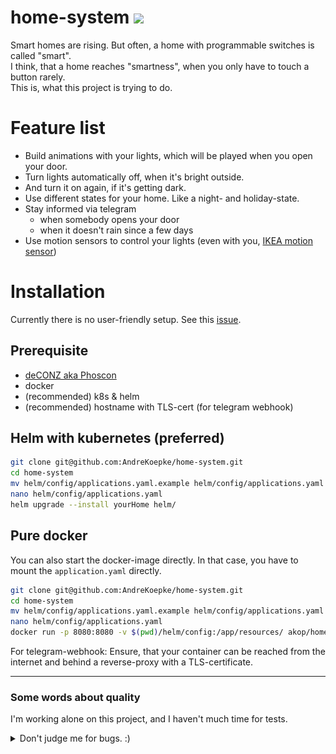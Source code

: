 # home-system [<img src="https://img.shields.io/docker/pulls/akop/home-system.svg">](https://hub.docker.com/r/akop/home-system)

Smart homes are rising. But often, a home with programmable switches is called "smart".  
I think, that a home reaches "smartness", when you only have to touch a button rarely.  
This is, what this project is trying to do.

# Feature list

* Build animations with your lights, which will be played when you open your door.
* Turn lights automatically off, when it's bright outside.
* And turn it on again, if it's getting dark.
* Use different states for your home. Like a night- and holiday-state.
* Stay informed via telegram
  * when somebody opens your door
  * when it doesn't rain since a few days
* Use motion sensors to control your lights (even with you, [IKEA motion sensor](https://github.com/dresden-elektronik/deconz-rest-plugin/issues/1676))

# Installation
Currently there is no user-friendly setup. See this [issue](https://github.com/AndreKoepke/home-system/issues/2).

## Prerequisite
* [deCONZ aka Phoscon](https://phoscon.de/en/conbee/install)
* docker
* (recommended) k8s & helm
* (recommended) hostname with TLS-cert (for telegram webhook)

## Helm with kubernetes (preferred)

```bash
git clone git@github.com:AndreKoepke/home-system.git
cd home-system
mv helm/config/applications.yaml.example helm/config/applications.yaml
nano helm/config/applications.yaml
helm upgrade --install yourHome helm/
```

## Pure docker

You can also start the docker-image directly.
In that case, you have to mount the `application.yaml` directly.

```bash
git clone git@github.com:AndreKoepke/home-system.git
cd home-system
mv helm/config/applications.yaml.example helm/config/applications.yaml
nano helm/config/applications.yaml
docker run -p 8080:8080 -v $(pwd)/helm/config:/app/resources/ akop/home-system
```
For telegram-webhook: Ensure, that your container can be reached from the internet
and behind a reverse-proxy with a TLS-certificate.

---
### Some words about quality
I'm working alone on this project, and I haven't much time for tests.

<details>
  <summary>Don't judge me for bugs. :)</summary>

![Meme for testing in production](images/test_in_production.png)

</details>

